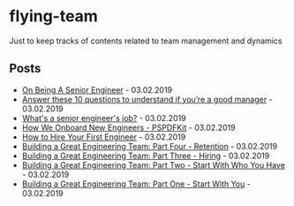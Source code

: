 # flying-team
Just to keep tracks of contents related to team management and dynamics

## Posts

- [On Being A Senior Engineer](https://www.kitchensoap.com/2012/10/25/on-being-a-senior-engineer/) - 03.02.2019
- [Answer these 10 questions to understand if you’re a good manager](https://qz.com/work/1447711/how-to-tell-if-youre-a-good-manager/) - 03.02.2019
- [What's a senior engineer's job?](https://jvns.ca/blog/senior-engineer/) - 03.02.2019
- [How We Onboard New Engineers - PSPDFKit](https://pspdfkit.com/blog/2018/onboarding-new-engineers/) - 03.02.2019
- [How to Hire Your First Engineer](https://blog.ycombinator.com/how-to-hire-your-first-engineer/) - 03.02.2019
- [Building a Great Engineering Team: Part Four - Retention](https://www.bignerdranch.com/blog/building-a-great-engineering-team-part-four-retention/) - 03.02.2019
- [Building a Great Engineering Team: Part Three - Hiring](https://www.bignerdranch.com/blog/building-a-great-engineering-team-part-three-hiring/) - 03.02.2019
- [Building a Great Engineering Team: Part Two - Start With Who You Have](https://www.bignerdranch.com/blog/building-a-great-engineering-team-part-two-start-with-who-you-have/) - 03.02.2019
- [Building a Great Engineering Team: Part One - Start With You](https://www.bignerdranch.com/blog/building-a-great-engineering-team-part-one-start-with-you/) - 03.02.2019
